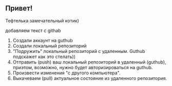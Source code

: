 ## Привет!

Тефтелька замечательный котик)


добавляем текст с githab


1. Создали аккаунт на guthub
2. Создали локальный репозиторий
3. "Подружить" локальный репозиторий с удаленным. Guthub подскажет как это стелать))
4. Отправить (push) ваш локальный репозиторий в удаленный (guthub), приэтом, возможно, нужно будет авторизироваться на guthub.
5. Произвести изменения "с другого компьютера".
6. Выкачеваем (pull) актуальное состояние из удаленного репозитория.
